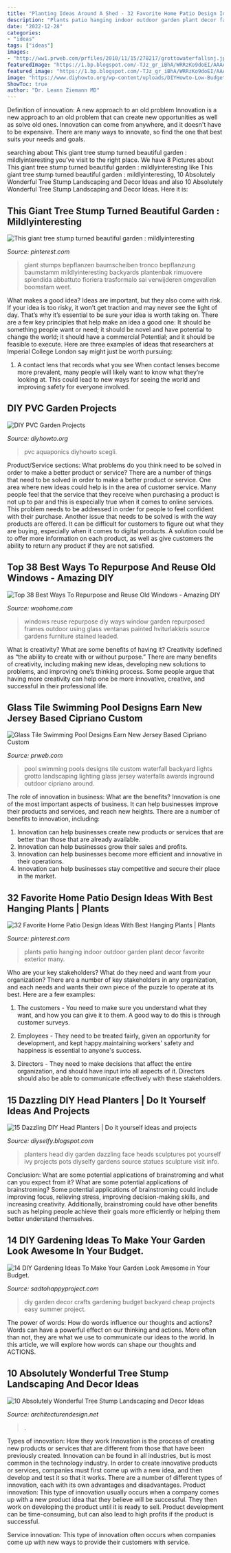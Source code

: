 ```yaml
---
title: "Planting Ideas Around A Shed - 32 Favorite Home Patio Design Ideas With Best Hanging Plants"
description: "Plants patio hanging indoor outdoor garden plant decor favorite exterior many"
date: "2022-12-28"
categories:
- "ideas"
tags: ["ideas"]
images:
- "http://ww1.prweb.com/prfiles/2010/11/15/278217/grottowaterfallsnj.jpg"
featuredImage: "https://1.bp.blogspot.com/-TJz_gr_iBhA/WRRzKo9doEI/AAAAAAAAxZg/bQ4e_VQXTqQOzmeadZEATp9PWKZbOPnTwCLcB/s1600/Dazzling-DIY-Head-Planters-15.jpg"
featured_image: "https://1.bp.blogspot.com/-TJz_gr_iBhA/WRRzKo9doEI/AAAAAAAAxZg/bQ4e_VQXTqQOzmeadZEATp9PWKZbOPnTwCLcB/s1600/Dazzling-DIY-Head-Planters-15.jpg"
image: "https://www.diyhowto.org/wp-content/uploads/DIYHowto-Low-Budget-DIY-PVC-Garden-Projects-You-Can-Do-15.jpg"
ShowToc: true
author: "Dr. Leann Ziemann MD"
---
```



Definition of innovation: A new approach to an old problem
Innovation is a new approach to an old problem that can create new opportunities as well as solve old ones. Innovation can come from anywhere, and it doesn't have to be expensive. There are many ways to innovate, so find the one that best suits your needs and goals.

	

		
searching about This giant tree stump turned beautiful garden : mildlyinteresting you've visit to the right place. We have 8 Pictures about This giant tree stump turned beautiful garden : mildlyinteresting like This giant tree stump turned beautiful garden : mildlyinteresting, 10 Absolutely Wonderful Tree Stump Landscaping and Decor Ideas and also 10 Absolutely Wonderful Tree Stump Landscaping and Decor Ideas. Here it is:
		
    
## This Giant Tree Stump Turned Beautiful Garden : Mildlyinteresting

<img loading=lazy src="https://i.pinimg.com/736x/e8/cd/eb/e8cdeb57085d17f8b62bab9c3f49c3bd.jpg" onerror="this.onerror=null;this.src='https://tse4.mm.bing.net/th?id=OIP.CrsmWH2QUCb7054hLWn5swHaJ3&amp;pid=15.1';" alt="This giant tree stump turned beautiful garden : mildlyinteresting">

_Source: pinterest.com_

>giant stumps bepflanzen baumscheiben tronco bepflanzung baumstamm mildlyinteresting backyards plantenbak rimuovere splendida abbattuto fioriera trasformalo sai verwijderen omgevallen boomstam weet. 

	

What makes a good idea?
Ideas are important, but they also come with risk. If your idea is too risky, it won’t get traction and may never see the light of day. That’s why it’s essential to be sure your idea is worth taking on. There are a few key principles that help make an idea a good one: It should be something people want or need; it should be novel and have potential to change the world; it should have a commercial Potential; and it should be feasible to execute. Here are three examples of ideas that researchers at Imperial College London say might just be worth pursuing: 
1. A contact lens that records what you see When contact lenses become more prevalent, many people will likely want to know what they’re looking at. This could lead to new ways for seeing the world and improving safety for everyone involved.

    
## DIY PVC Garden Projects

<img loading=lazy src="https://www.diyhowto.org/wp-content/uploads/DIYHowto-Low-Budget-DIY-PVC-Garden-Projects-You-Can-Do-15.jpg" onerror="this.onerror=null;this.src='https://tse2.mm.bing.net/th?id=OIP.3ebRLr3wkWPzkOGxyUymJgHaQo&amp;pid=15.1';" alt="DIY PVC Garden Projects">

_Source: diyhowto.org_

>pvc aquaponics diyhowto scegli. 

	

Product/Service sections: What problems do you think need to be solved in order to make a better product or service?
There are a number of things that need to be solved in order to make a better product or service. One area where new ideas could help is in the area of customer service. Many people feel that the service that they receive when purchasing a product is not up to par and this is especially true when it comes to online services. This problem needs to be addressed in order for people to feel confident with their purchase. Another issue that needs to be solved is with the way products are offered. It can be difficult for customers to figure out what they are buying, especially when it comes to digital products. A solution could be to offer more information on each product, as well as give customers the ability to return any product if they are not satisfied.

    
## Top 38 Best Ways To Repurpose And Reuse Old Windows - Amazing DIY

<img loading=lazy src="http://www.woohome.com/wp-content/uploads/2014/11/reuse-old-windows-15.jpg" onerror="this.onerror=null;this.src='https://tse3.mm.bing.net/th?id=OIP.zfxJByGW_6hRLKOYnDgRRAHaLH&amp;pid=15.1';" alt="Top 38 Best Ways To Repurpose and Reuse Old Windows - Amazing DIY">

_Source: woohome.com_

>windows reuse repurpose diy ways window garden repurposed frames outdoor using glass ventanas painted hviturlakkris source gardens furniture stained leaded. 

	

What is creativity? What are some benefits of having it?
Creativity isdefined as “the ability to create with or without purpose.” There are many benefits of creativity, including making new ideas, developing new solutions to problems, and improving one’s thinking process. Some people argue that having more creativity can help one be more innovative, creative, and successful in their professional life.

    
## Glass Tile Swimming Pool Designs Earn New Jersey Based Cipriano Custom

<img loading=lazy src="http://ww1.prweb.com/prfiles/2010/11/15/278217/grottowaterfallsnj.jpg" onerror="this.onerror=null;this.src='https://tse4.mm.bing.net/th?id=OIP.DGo6oNG1d1SU_-_dCbzCBgHaE9&amp;pid=15.1';" alt="Glass Tile Swimming Pool Designs Earn New Jersey Based Cipriano Custom">

_Source: prweb.com_

>pool swimming pools designs tile custom waterfall backyard lights grotto landscaping lighting glass jersey waterfalls awards inground outdoor cipriano around. 

	

The role of innovation in business: What are the benefits?
Innovation is one of the most important aspects of business. It can help businesses improve their products and services, and reach new heights. There are a number of benefits to innovation, including: 
1. Innovation can help businesses create new products or services that are better than those that are already available. 
2. Innovation can help businesses grow their sales and profits. 
3. Innovation can help businesses become more efficient and innovative in their operations. 
4. Innovation can help businesses stay competitive and secure their place in the market.

    
## 32 Favorite Home Patio Design Ideas With Best Hanging Plants | Plants

<img loading=lazy src="https://i.pinimg.com/736x/86/d1/20/86d120d9354226a1dbb3d8fc5fc05e36.jpg" onerror="this.onerror=null;this.src='https://tse1.mm.bing.net/th?id=OIP.JyXmTD-bnwy6OxPdeu3-6wHaNK&amp;pid=15.1';" alt="32 Favorite Home Patio Design Ideas With Best Hanging Plants | Plants">

_Source: pinterest.com_

>plants patio hanging indoor outdoor garden plant decor favorite exterior many. 

	

Who are your key stakeholders? What do they need and want from your organization?
There are a number of key stakeholders in any organization, and each needs and wants their own piece of the puzzle to operate at its best. Here are a few examples:
1. The customers - You need to make sure you understand what they want, and how you can give it to them. A good way to do this is through customer surveys.

2. Employees - They need to be treated fairly, given an opportunity for development, and kept happy.maintaining workers' safety and happiness is essential to anyone's success.

3. Directors - They need to make decisions that affect the entire organization, and should have input into all aspects of it. Directors should also be able to communicate effectively with these stakeholders.

    
## 15 Dazzling DIY Head Planters | Do It Yourself Ideas And Projects

<img loading=lazy src="https://1.bp.blogspot.com/-TJz_gr_iBhA/WRRzKo9doEI/AAAAAAAAxZg/bQ4e_VQXTqQOzmeadZEATp9PWKZbOPnTwCLcB/s1600/Dazzling-DIY-Head-Planters-15.jpg" onerror="this.onerror=null;this.src='https://tse3.mm.bing.net/th?id=OIP.mHRtTYGAGnn0rORYmIhRAwHaJ4&amp;pid=15.1';" alt="15 Dazzling DIY Head Planters | Do it yourself ideas and projects">

_Source: diyselfy.blogspot.com_

>planters head diy garden dazzling face heads sculptures pot yourself ivy projects pots diyselfy gardens source statues sculpture visit info. 

	

Conclusion: What are some potential applications of brainstroming and what can you expect from it?
What are some potential applications of brainstroming?
Some potential applications of brainstroming could include improving focus, relieving stress, improving decision-making skills, and increasing creativity. Additionally, brainstroming could have other benefits such as helping people achieve their goals more efficiently or helping them better understand themselves.

    
## 14 DIY Gardening Ideas To Make Your Garden Look Awesome In Your Budget.

<img loading=lazy src="http://sadtohappyproject.com/wp-content/uploads/2014/11/diy-garden-crafts-diy-garden-decor-and-projects5.png" onerror="this.onerror=null;this.src='https://tse3.mm.bing.net/th?id=OIP.mhs0m8JBKNZrJmGXPMlRWQHaEx&amp;pid=15.1';" alt="14 DIY Gardening Ideas To Make Your Garden Look Awesome in Your Budget.">

_Source: sadtohappyproject.com_

>diy garden decor crafts gardening budget backyard cheap projects easy summer project. 

	

The power of words: How do words influence our thoughts and actions?
Words can have a powerful effect on our thinking and actions. More often than not, they are what we use to communicate our ideas to the world. In this article, we will explore how words can shape our thoughts and ACTIONS.

    
## 10 Absolutely Wonderful Tree Stump Landscaping And Decor Ideas

<img loading=lazy src="https://cdn.architecturendesign.net/wp-content/uploads/2016/06/2-1.jpg" onerror="this.onerror=null;this.src='https://tse4.mm.bing.net/th?id=OIP.2d_8QYht6qTuityiUrswGgHaE8&amp;pid=15.1';" alt="10 Absolutely Wonderful Tree Stump Landscaping and Decor Ideas">

_Source: architecturendesign.net_

>. 

	

Types of innovation: How they work
Innovation is the process of creating new products or services that are different from those that have been previously created. Innovation can be found in all industries, but is most common in the technology industry. In order to create innovative products or services, companies must first come up with a new idea, and then develop and test it so that it works. There are a number of different types of innovation, each with its own advantages and disadvantages. 
Product innovation: This type of innovation usually occurs when a company comes up with a new product idea that they believe will be successful. They then work on developing the product until it is ready to sell. Product development can be time-consuming, but can also lead to high profits if the product is successful. 

Service innovation: This type of innovation often occurs when companies come up with new ways to provide their customers with service.

